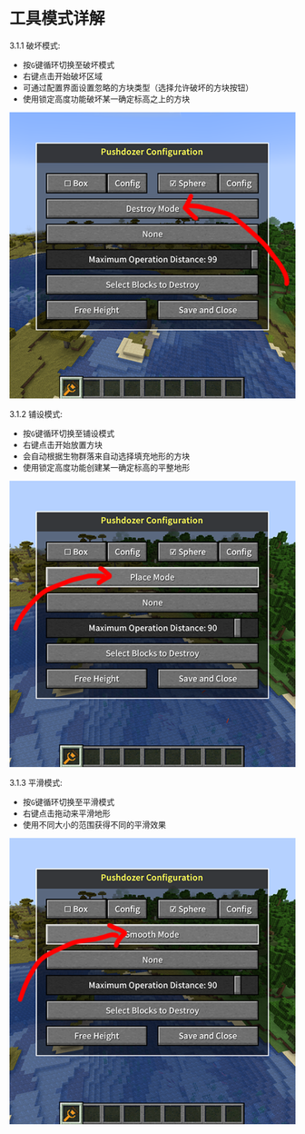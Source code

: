 # 工具模式详解

3.1.1 破坏模式:
   - 按`G`键循环切换至破坏模式
   - 右键点击开始破坏区域
   - 可通过配置界面设置忽略的方块类型（选择允许破坏的方块按钮）
   - 使用锁定高度功能破坏某一确定标高之上的方块
   
   ![插入图片](../images/2024-12-19_11.58.destroy.png)

3.1.2 铺设模式:
   - 按`G`键循环切换至铺设模式
   - 右键点击开始放置方块
   - 会自动根据生物群落来自动选择填充地形的方块
   - 使用锁定高度功能创建某一确定标高的平整地形
   
   ![插入图片](../images/2024-12-19_15.19.placement.png)

3.1.3 平滑模式:
   - 按`G`键循环切换至平滑模式
   - 右键点击拖动来平滑地形
   - 使用不同大小的范围获得不同的平滑效果

   ![插入图片](../images/2024-12-19_15.19.smooth.png)
